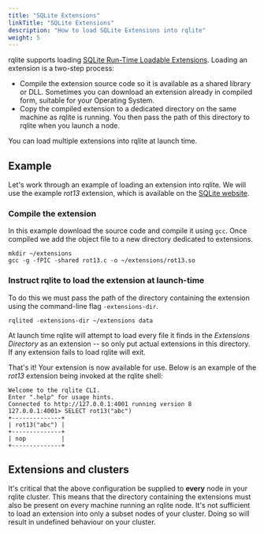 ```yaml
---
title: "SQLite Extensions"
linkTitle: "SQLite Extensions"
description: "How to load SQLite Extensions into rqlite"
weight: 5
---
```

rqlite supports loading [SQLite Run-Time Loadable Extensions](https://www.sqlite.org/loadext.html). Loading an extension is a two-step process:
- Compile the extension source code so it is available as a shared library or DLL. Sometimes you can download an extension already in compiled form, suitable for your Operating System.
- Copy the compiled extension to a dedicated directory on the same machine as rqlite is running. You then pass the path of this directory to rqlite when you launch a node.

You can load multiple extensions into rqlite at launch time.

## Example
Let's work through an example of loading an extension into rqlite. We will use the example _rot13_ extension, which is available on the [SQLite website](https://www.sqlite.org/src/file/ext/misc/rot13.c).

### Compile the extension
In this example download the source code and compile it using `gcc`. Once compiled we add the object file to a new directory dedicated to extensions.
```
mkdir ~/extensions
gcc -g -fPIC -shared rot13.c -o ~/extensions/rot13.so
```

### Instruct rqlite to load the extension at launch-time
To do this we must pass the path of the directory containing the extension using the command-line flag `-extensions-dir`. 
```
rqlited -extensions-dir ~/extensions data
```
At launch time rqlite will attempt to load every file it finds in the _Extensions Directory_ as an extension -- so only put actual extensions in this directory. If any extension fails to load rqlite will exit.

That's it! Your extension is now available for use. Below is an example of the _rot13_ extension being invoked at the rqlite shell:
```
Welcome to the rqlite CLI.
Enter ".help" for usage hints.
Connected to http://127.0.0.1:4001 running version 8
127.0.0.1:4001> SELECT rot13("abc")
+--------------+
| rot13("abc") |
+--------------+
| nop          |
+--------------+
```

## Extensions and clusters
It's critical that the above configuration be supplied to **every** node in your rqlite cluster. This means that the directory containing the extensions must also be present on every machine running an rqlite node. It's not sufficient to load an extension into only a subset nodes of your cluster. Doing so will result in undefined behaviour on your cluster.